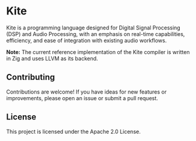 # Kite

Kite is a programming language designed for Digital Signal Processing (DSP) and Audio Processing, with an emphasis on real-time capabilities, efficiency, and ease of integration with existing audio workflows.

**Note:** The current reference implementation of the Kite compiler is written in Zig and uses LLVM as its backend.

## Contributing

Contributions are welcome! If you have ideas for new features or improvements, please open an issue or submit a pull request.

## License

This project is licensed under the Apache 2.0 License.
